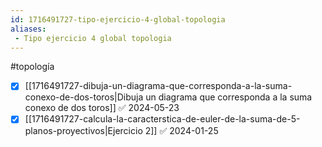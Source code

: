 ```yaml
---
id: 1716491727-tipo-ejercicio-4-global-topologia
aliases:
 - Tipo ejercicio 4 global topologia
---
```


#topología 

- [x] [[1716491727-dibuja-un-diagrama-que-corresponda-a-la-suma-conexo-de-dos-toros|Dibuja un diagrama que corresponda a la suma conexo de dos toros]] ✅ 2024-05-23
- [x] [[1716491727-calcula-la-caracterstica-de-euler-de-la-suma-de-5-planos-proyectivos|Ejercicio 2]] ✅ 2024-01-25